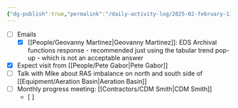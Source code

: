 ```yaml
---
{"dg-publish":true,"permalink":"/daily-activity-log/2025-02-february-11/","noteIcon":"","created":"2025-02-11T09:02:24.982-06:00"}
---
```



- [ ] Emails
	- [x] [[People/Geovanny Martinez\|Geovanny Martinez]]: EDS Archival functions response - recommended just using the tabular trend pop-up - which is not an acceptable answer
- [x] Expect visit from [[People/Pete Gabor\|Pete Gabor]]
- [ ] Talk with Mike about RAS imbalance on north and south side of [[Equipment/Aeration Basin\|Aeration Basin]] 
- [ ] Monthly progress meeting: [[Contractors/CDM Smith\|CDM Smith]]
	- [ ] 